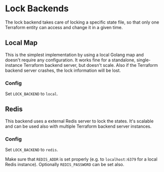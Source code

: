 # Lock Backends

The lock backend takes care of locking a specific state file, so that only one Terraform entity can access and change it in a given time.

## Local Map

This is the simplest implementation by using a local Golang map and doesn't require any configuration. It works fine for a standalone, single-instance Terraform backend server, but doesn't scale. Also if the Terraform backend server crashes, the lock information will be lost.

### Config
Set `LOCK_BACKEND` to `local`.

## Redis

This backend uses a external Redis server to lock the states. It's scalable and can be used also with multiple Terraform backend server instances.

### Config
Set `LOCK_BACKEND` to `redis`.

Make sure that `REDIS_ADDR` is set properly (e.g. to `localhost:6379` for a local Redis instance). Optionally `REDIS_PASSWORD` can be set also.
